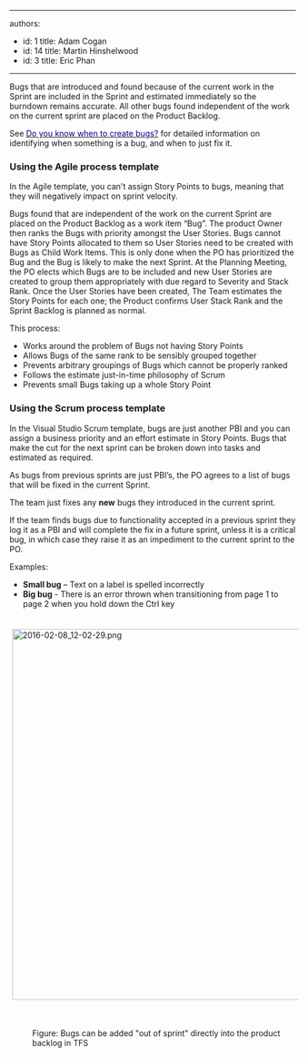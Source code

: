 

---
authors:
  - id: 1
    title: Adam Cogan
  - id: 14
    title: Martin Hinshelwood
  - id: 3
    title: Eric Phan
---




<span class='intro'> 
  <p>Bugs that are introduced and found because of the current work in the Sprint are included in the Sprint and estimated immediately so the burndown remains accurate. All other bugs found independent of the work on the current sprint are placed on the Product Backlog.​</p><p>See&#160;<a href="/Pages/CreateBugs.aspx" shape="rect"><font color="#000080">Do you know when to create bugs?</font></a>&#160;for detailed information on identifying when something is a bug, and when to just fix it.</p> </span>


  
<h3 class="ssw15-rteElement-H3">Using the&#160;Agile p​​​rocess template</h3>
    <p>In the Agile template, you can't assign Story Points to bugs, meaning that they will negatively impact on sprint velocity.</p><p>Bugs found that are independent of the work on the current Sprint are placed on the Product Backlog as a work item “Bug”. The product Owner then ranks the Bugs with priority amongst the User Stories. Bugs cannot have Story Points allocated to them so User Stories need to be created with Bugs as Child Work Items. This is only done when the PO has prioritized the Bug and the Bug is likely to make the next Sprint. At the Planning Meeting, the PO elects which Bugs are to be included and new User Stories are created to group them appropriately with due regard to Severity and Stack Rank. Once the User Stories have been created, The Team estimates the Story Points for each one; the Product confirms User Stack Rank and the Sprint Backlog is planned as normal.</p>
    <p>This process&#58; </p>
    <ul>
        <li>Works around the problem of Bugs not having Story Points </li>
        <li>Allows Bugs of the same rank to be sensibly grouped together </li>
        <li>Prevents arbitrary groupings of Bugs which cannot be properly ranked </li>
        <li>Follows the estimate just-in-time philosophy of Scrum </li>
        <li>Prevents small Bugs taking up a whole Story Point </li>
    </ul>
    <p></p><p>
    </p><h3 class="ssw15-rteElement-H3">Using the&#160;Scrum​​ process template</h3>
    <p>In the Visual Studio Scrum template, bugs are just another PBI and you can assign a business priority and an effort estimate in Story Points. Bugs that make the cut for the next sprint can be broken down into tasks and estimated as required.</p>
<p>As bugs from previous sprints are just PBI’s, the PO agrees to a list of bugs that will be fixed in the current Sprint.</p>
<p>The team just fixes any <strong>new</strong>&#160;bugs they introduced in the current sprint.</p>
<p>If the team finds bugs due to functionality accepted in a previous sprint they log it as a PBI and will complete the fix in a future sprint, unless it is a critical bug, in which case they raise it as an impediment to the current sprint to the PO.</p>

<p>Examples&#58;</p>
<ul>
    <li><strong>Small bug</strong> – Text on a label is spelled incorrectly </li>
    <li><strong>Big bug</strong> - There is an error thrown when transitioning from page 1 to page 2 when you hold down the Ctrl key</li></ul><p></p><p>​​<img src="/SiteAssets/bugs-do-you-know-how-to-handle-bugs-on-the-product-backlog/2016-02-08_12-02-29.png" alt="2016-02-08_12-02-29.png" style="margin&#58;5px;width&#58;651px;" /></p><p><br></p><dd class="ssw15-rteElement-FigureNormal">
​​​​​​​​Figure&#58; Bugs can be added &quot;out of sprint&quot; directly into the product backlog in TFS</dd>


